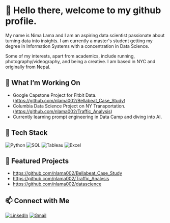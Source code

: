 # 👋 Hello there, welcome to my github profile. 

My name is Nima Lama and I am an aspiring data scientist passionate about turning data into insights. I am currently a master's student getting my degree in Information Systems with a concentration in Data Science.

Some of my interests, apart from academics, include running, photography/videography, and being a creative. I am based in NYC and originally from Nepal.

## 🧠 What I’m Working On
- Google Capstone Project for Fitbit Data.
  (https://github.com/nlama002/Bellabeat_Case_Study)
- Columbia Data Science Project on NY Transportation.
  (https://github.com/nlama002/Traffic_Analysis)
- Currently learning prompt engineering in Data Camp and diving into AI.
  

## 🧰 Tech Stack
![Python](https://img.shields.io/badge/-Python-black?style=flat-square&logo=python)
![SQL](https://img.shields.io/badge/-SQL-blue?style=flat-square&logo=postgresql)
![Tableau](https://img.shields.io/badge/-Tableau-E97627?style=flat-square&logo=tableau)
![Excel](https://img.shields.io/badge/-Excel-217346?style=flat-square&logo=microsoft-excel)

## 📂 Featured Projects
- https://github.com/nlama002/Bellabeat_Case_Study
- https://github.com/nlama002/Traffic_Analysis
- https://github.com/nlama002/datascience

## 📫 Connect with Me
[![LinkedIn](https://img.shields.io/badge/-LinkedIn-blue?style=flat-square&logo=linkedin)](https://linkedin.com/in/lamanima)
[![Gmail](https://img.shields.io/badge/-Email-red?style=flat-square&logo=gmail&logoColor=white)](mailto:tshering.nima55@gmail.com)
